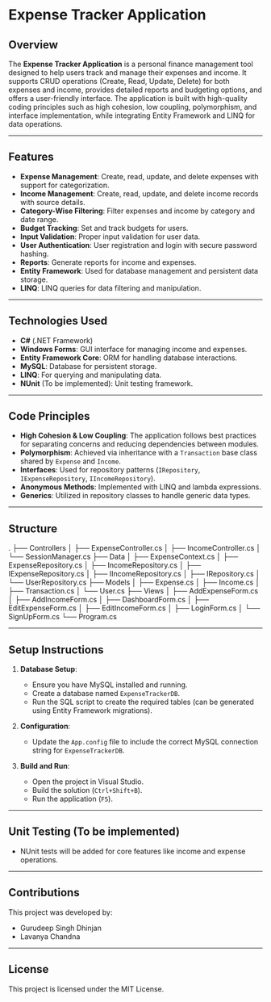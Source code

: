 # Expense Tracker Application

## Overview
The **Expense Tracker Application** is a personal finance management tool designed to help users track and manage their expenses and income. It supports CRUD operations (Create, Read, Update, Delete) for both expenses and income, provides detailed reports and budgeting options, and offers a user-friendly interface. The application is built with high-quality coding principles such as high cohesion, low coupling, polymorphism, and interface implementation, while integrating Entity Framework and LINQ for data operations.

---

## Features
- **Expense Management**: Create, read, update, and delete expenses with support for categorization.
- **Income Management**: Create, read, update, and delete income records with source details.
- **Category-Wise Filtering**: Filter expenses and income by category and date range.
- **Budget Tracking**: Set and track budgets for users.
- **Input Validation**: Proper input validation for user data.
- **User Authentication**: User registration and login with secure password hashing.
- **Reports**: Generate reports for income and expenses.
- **Entity Framework**: Used for database management and persistent data storage.
- **LINQ**: LINQ queries for data filtering and manipulation.

---

## Technologies Used
- **C#** (.NET Framework)
- **Windows Forms**: GUI interface for managing income and expenses.
- **Entity Framework Core**: ORM for handling database interactions.
- **MySQL**: Database for persistent storage.
- **LINQ**: For querying and manipulating data.
- **NUnit** (To be implemented): Unit testing framework.

---

## Code Principles
- **High Cohesion & Low Coupling**: The application follows best practices for separating concerns and reducing dependencies between modules.
- **Polymorphism**: Achieved via inheritance with a `Transaction` base class shared by `Expense` and `Income`.
- **Interfaces**: Used for repository patterns (`IRepository`, `IExpenseRepository`, `IIncomeRepository`).
- **Anonymous Methods**: Implemented with LINQ and lambda expressions.
- **Generics**: Utilized in repository classes to handle generic data types.

---

## Structure
.
├── Controllers
│   ├── ExpenseController.cs
│   ├── IncomeController.cs
│   └── SessionManager.cs
├── Data
│   ├── ExpenseContext.cs
│   ├── ExpenseRepository.cs
│   ├── IncomeRepository.cs
│   ├── IExpenseRepository.cs
│   ├── IIncomeRepository.cs
│   ├── IRepository.cs
│   └── UserRepository.cs
├── Models
│   ├── Expense.cs
│   ├── Income.cs
│   ├── Transaction.cs
│   └── User.cs
├── Views
│   ├── AddExpenseForm.cs
│   ├── AddIncomeForm.cs
│   ├── DashboardForm.cs
│   ├── EditExpenseForm.cs
│   ├── EditIncomeForm.cs
│   ├── LoginForm.cs
│   └── SignUpForm.cs
└── Program.cs


---

## Setup Instructions

1. **Database Setup**:
   - Ensure you have MySQL installed and running.
   - Create a database named `ExpenseTrackerDB`.
   - Run the SQL script to create the required tables (can be generated using Entity Framework migrations).

2. **Configuration**:
   - Update the `App.config` file to include the correct MySQL connection string for `ExpenseTrackerDB`.

3. **Build and Run**:
   - Open the project in Visual Studio.
   - Build the solution (`Ctrl+Shift+B`).
   - Run the application (`F5`).

---

## Unit Testing (To be implemented)
- NUnit tests will be added for core features like income and expense operations.

---

## Contributions
This project was developed by:
- Gurudeep Singh Dhinjan
- Lavanya Chandna

---

## License
This project is licensed under the MIT License.
